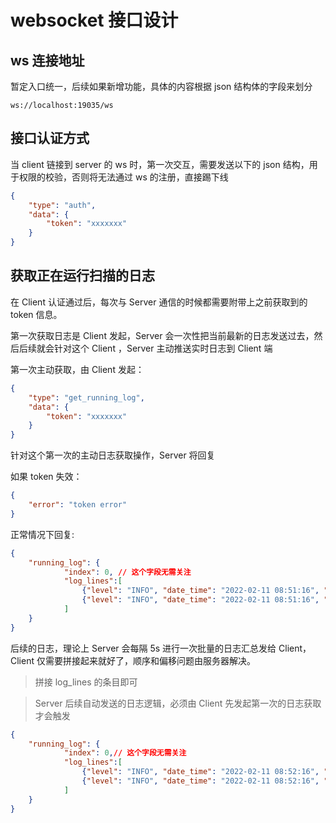 # websocket 接口设计

## ws 连接地址

暂定入口统一，后续如果新增功能，具体的内容根据 json 结构体的字段来划分

`ws://localhost:19035/ws`

## 接口认证方式

当 client 链接到 server 的 ws 时，第一次交互，需要发送以下的 json 结构，用于权限的校验，否则将无法通过 ws 的注册，直接踢下线

```json
{
	"type": "auth",
	"data": {
		"token": "xxxxxxx"
	}
}
```

## 获取正在运行扫描的日志

在 Client 认证通过后，每次与 Server 通信的时候都需要附带上之前获取到的 token 信息。

第一次获取日志是 Client 发起，Server 会一次性把当前最新的日志发送过去，然后后续就会针对这个 Client ，Server 主动推送实时日志到 Client 端

第一次主动获取，由 Client 发起：

```json
{
	"type": "get_running_log",
	"data": {
		"token": "xxxxxxx"
	}
}
```

针对这个第一次的主动日志获取操作，Server 将回复

如果 token 失效：

```json
{
	"error": "token error"
}
```

正常情况下回复:

```json
{
	"running_log": {
    		"index": 0,	// 这个字段无需关注
            "log_lines":[
                {"level": "INFO", "date_time": "2022-02-11 08:51:16", "content": "ChineseSubFinder Version: unknow"},
                {"level": "INFO", "date_time": "2022-02-11 08:51:16", "content": "Need do Setup"}
            ]
	}
}
```

后续的日志，理论上 Server 会每隔 5s 进行一次批量的日志汇总发给 Client，Client 仅需要拼接起来就好了，顺序和偏移问题由服务器解决。

> 拼接 log_lines 的条目即可

> Server 后续自动发送的日志逻辑，必须由 Client 先发起第一次的日志获取才会触发

```json
{
	"running_log": {
    		"index": 0,// 这个字段无需关注
            "log_lines":[
                {"level": "INFO", "date_time": "2022-02-11 08:52:16", "content": "123"},
                {"level": "INFO", "date_time": "2022-02-11 08:52:16", "content": "456"}
            ]
	}
}
```

